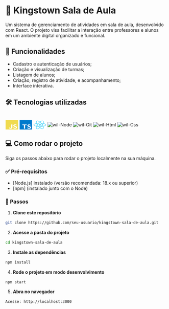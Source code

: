 # 👑 Kingstown Sala de Aula

Um sistema de gerenciamento de atividades em sala de aula, desenvolvido com React. O projeto visa facilitar a interação entre professores e alunos em um ambiente digital organizado e funcional.

## 🚀 Funcionalidades

- Cadastro e autenticação de usuários;
- Criação e visualização de turmas;
- Listagem de alunos;
- Criação, registro de atividade, e acompanhamento;
- Interface interativa.

## 🛠️ Tecnologias utilizadas
<div style="display: inline_block"><br>
<img align="center" alt="wil-Js" height="30" width="40" src="https://raw.githubusercontent.com/devicons/devicon/master/icons/javascript/javascript-plain.svg">
<img align="center" alt="wil-Ts" height="30" width="40" src="https://raw.githubusercontent.com/devicons/devicon/master/icons/typescript/typescript-plain.svg">
<img align="center" alt="wil-React" height="30" width="40" src="https://raw.githubusercontent.com/devicons/devicon/master/icons/react/react-original.svg">
<img align="center" alt="wil-Node" height="30" width="40" src="https://cdn.jsdelivr.net/gh/devicons/devicon@latest/icons/nodejs/nodejs-original-wordmark.svg"/>
<img align="center" alt="wil-Git" height="30" width="40" src="https://cdn.jsdelivr.net/gh/devicons/devicon@latest/icons/git/git-original.svg" />
<img align="center" alt="wil-Html" height="30" width="40" src="https://cdn.jsdelivr.net/gh/devicons/devicon@latest/icons/html5/html5-original.svg"/>
<img align="center" alt="wil-Css" height="30" width="40" src="https://cdn.jsdelivr.net/gh/devicons/devicon@latest/icons/css3/css3-original.svg" />
</div>

## 💻 Como rodar o projeto

Siga os passos abaixo para rodar o projeto localmente na sua máquina.

### ✅ Pré-requisitos

- [Node.js] instalado (versão recomendada: 18.x ou superior)
- [npm] (instalado junto com o Node)

### 🚀 Passos

1. **Clone este repositório**
```bash
git clone https://github.com/seu-usuario/kingstown-sala-de-aula.git
```
2. **Acesse a pasta do projeto**
```bash
cd kingstown-sala-de-aula
```
3. **Instale as dependências**
```bash
npm install
```
4. **Rode o projeto em modo desenvolvimento**
```bash
npm start
```
5. **Abra no navegador**
```bash
Acesse: http://localhost:3000
```



